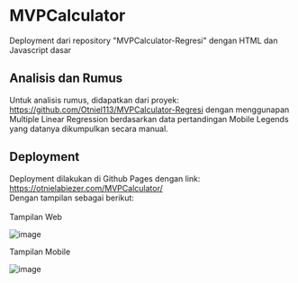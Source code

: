 # MVPCalculator
Deployment dari repository "MVPCalculator-Regresi" dengan HTML dan Javascript dasar

## Analisis dan Rumus
Untuk analisis rumus, didapatkan dari proyek: https://github.com/Otniel113/MVPCalculator-Regresi dengan menggunapan Multiple Linear Regression berdasarkan data pertandingan Mobile Legends yang datanya dikumpulkan secara manual.

## Deployment
Deployment dilakukan di Github Pages dengan link: https://otnielabiezer.com/MVPCalculator/ <br>
Dengan tampilan sebagai berikut: <br> <br>
Tampilan Web

![image](https://user-images.githubusercontent.com/57952404/230860725-baf6da6c-1626-4ade-9d7d-8b075bfc9ff1.png)

Tampilan Mobile

![image](https://user-images.githubusercontent.com/57952404/230861111-2e0a4962-4025-4608-8e06-1249fce8587c.png)
